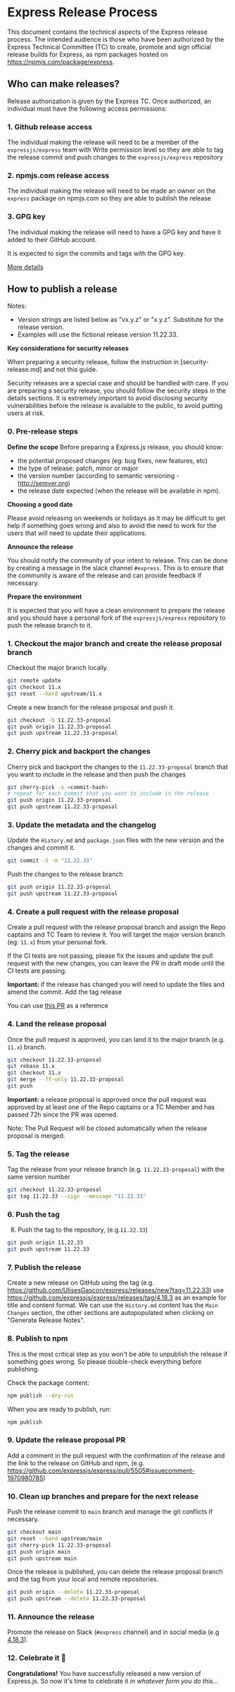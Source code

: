# Express Release Process

This document contains the technical aspects of the Express release process. The
intended audience is those who have been authorized by the Express Technical
Committee (TC) to create, promote and sign official release builds for Express,
as npm packages hosted on https://npmjs.com/package/express.

## Who can make releases?

Release authorization is given by the Express TC. Once authorized, an individual
must have the following access permissions:

### 1. Github release access

The individual making the release will need to be a member of the
`expressjs/express` team with Write permission level so they are able to tag the
release commit and push changes to the `expressjs/express` repository

### 2. npmjs.com release access

The individual making the release will need to be made an owner on the
`express` package on npmjs.com so they are able to publish the release

### 3. GPG key

The individual making the release will need to have a GPG key and have it added to their GitHub account.

It is expected to sign the commits and tags with the GPG key.

[More details](https://docs.github.com/en/authentication/managing-commit-signature-verification/adding-a-gpg-key-to-your-github-account)


## How to publish a release

Notes:

- Version strings are listed below as "vx.y.z" or "x.y.z". Substitute for the release version.
- Examples will use the fictional release version 11.22.33.

**Key considerations for security releases**

When preparing a security release, follow the instruction in [security-release.md] and not this guide.

Security releases are a special case and should be handled with care. If you are
preparing a security release, you should follow the security steps in the details
sections. It is extremely important to avoid disclosing security vulnerabilities
before the release is available to the public, to avoid putting users at risk.


### 0. Pre-release steps

**Define the scope**
Before preparing a Express.js release, you should know:
- the potential proposed changes (eg: bug fixes, new features, etc)
- the type of release: patch, minor or major
- the version number (according to semantic versioning - http://semver.org)
- the release date expected (when the release will be available in npm). 

**Choosing a good date**

Please avoid releasing on weekends or holidays as it may be difficult to get help if something goes wrong and also to avoid the need to work for the users that will need to update their applications.

**Announce the release**

You should notify the community of your
intent to release. This can be done by creating a message in the slack channel
`#express`. This is to ensure that the community is aware of the release and
can provide feedback if necessary.

**Prepare the environment**

It is expected that you will have a clean environment to prepare the release
and you should have a personal fork of the `expressjs/express` repository to push the
release branch to it. 


### 1. Checkout the major branch and create the release proposal branch

Checkout the major branch locally.

```bash
git remote update
git checkout 11.x
git reset --hard upstream/11.x
```

Create a new branch for the release proposal and push it.

```bash
git checkout -b 11.22.33-proposal
git push origin 11.22.33-proposal
git push upstream 11.22.33-proposal
```


### 2. Cherry pick and backport the changes

Cherry pick and backport the changes to the `11.22.33-proposal` branch
that you want to include in the release and then push the changes

```bash
git cherry-pick -x <commit-hash>
# repeat for each commit that you want to include in the release
git push origin 11.22.33-proposal
git push upstream 11.22.33-proposal
```


### 3. Update the metadata and the changelog


Update the `History.md` and `package.json` files with the new version and the changes and commit it.


```bash
git commit -S -m "11.22.33"
```

Push the changes to the release branch

```bash
git push origin 11.22.33-proposal
git push upstream 11.22.33-proposal
```

### 4. Create a pull request with the release proposal

Create a pull request with the release proposal branch and assign the Repo captains and TC Team to review it. You will target the major version branch (eg: `11.x`) from your personal fork.

If the CI tests are not passing, please fix the issues and update the pull request with the new changes, you can leave the PR in draft mode until the CI tests are passing.

**Important:** if the release has changed you will need to update the files and amend the commit. Add the tag release

You can use [this PR](https://github.com/expressjs/express/pull/5505) as a reference

### 4. Land the release proposal

Once the pull request is approved, you can land it to the major branch (e.g. `11.x`) branch.

```bash
git checkout 11.22.33-proposal
git rebase 11.x
git checkout 11.x
git merge --ff-only 11.22.33-proposal
git push
```

**Important:** a release proposal is approved once the pull request was approved by at least one of the Repo captains or a TC Member and has passed 72h since the PR was opened.

Note: The Pull Request will be closed automatically when the release proposal is merged.

### 5. Tag the release

Tag the release from your release branch (e.g. `11.22.33-proposal`) with the same version number

```bash
git checkout 11.22.33-proposal
git tag 11.22.33 --sign --message "11.22.33"
```

### 6. Push the tag

8. Push the tag to the repository, (e.g.`11.22.33`) 
```bash
git push origin 11.22.33
git push upstream 11.22.33
```

### 7. Publish the release

Create a new release on GitHub using the tag (e.g. https://github.com/UlisesGascon/express/releases/new?tag=11.22.33) use https://github.com/expressjs/express/releases/tag/4.18.3 as an example for title and content format. We can use the `History.md` content has the `Main Changes` section, the other sections are autopopulated when clicking on "Generate Release Notes".

### 8. Publish to npm

This is the most critical step as you won't be able to unpublish the release if something goes wrong. So please double-check everything before publishing.

Check the package content:

```bash
npm publish --dry-run
```

When you are ready to publish, run:

```bash
npm publish
```

### 9. Update the release proposal PR

Add a comment in the pull request with the confirmation of the release and the link to the release on GitHub and npm, (e.g. https://github.com/expressjs/express/pull/5505#issuecomment-1970980785)

### 10. Clean up branches and prepare for the next release

Push the release commit to `main` branch and manage the git conflicts if necessary.

```bash
git checkout main
git reset --hard upstream/main
git cherry-pick 11.22.33-proposal
git push origin main
git push upstream main
``` 

Once the release is published, you can delete the release proposal branch and the tag from your local and remote repositories.

```bash
git push origin --delete 11.22.33-proposal
git push upstream --delete 11.22.33-proposal
```

### 11. Announce the release

Promote the release on Slack (`#express` channel) and in social media (e.g [4.18.3](https://openjs-foundation.slack.com/archives/C02QB1731FH/p1709208390734159)).

### 12. Celebrate it 🎉

**Congratulations!** You have successfully released a new version of Express.js. So now it's time to celebrate it _in whatever form you do this..._